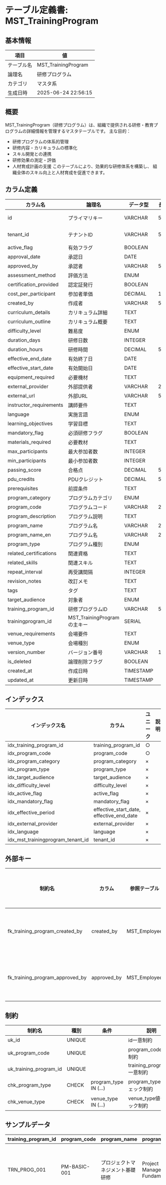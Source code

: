 # テーブル定義書: MST_TrainingProgram

## 基本情報

| 項目 | 値 |
|------|-----|
| テーブル名 | MST_TrainingProgram |
| 論理名 | 研修プログラム |
| カテゴリ | マスタ系 |
| 生成日時 | 2025-06-24 22:56:15 |

## 概要

MST_TrainingProgram（研修プログラム）は、組織で提供される研修・教育プログラムの詳細情報を管理するマスタテーブルです。
主な目的：
- 研修プログラムの体系的管理
- 研修内容・カリキュラムの標準化
- スキル開発との連携
- 研修効果の測定・評価
- 人材育成計画の支援
このテーブルにより、効果的な研修体系を構築し、
組織全体のスキル向上と人材育成を促進できます。


## カラム定義

| カラム名 | 論理名 | データ型 | 長さ | NULL | デフォルト | 説明 |
|----------|--------|----------|------|------|------------|------|
| id | プライマリキー | VARCHAR | 50 | × |  | プライマリキー（UUID） |
| tenant_id | テナントID | VARCHAR | 50 | × |  | テナントID（マルチテナント対応） |
| active_flag | 有効フラグ | BOOLEAN |  | ○ | True | 有効フラグ |
| approval_date | 承認日 | DATE |  | ○ |  | 承認日 |
| approved_by | 承認者 | VARCHAR | 50 | ○ |  | 承認者 |
| assessment_method | 評価方法 | ENUM |  | ○ |  | 評価方法 |
| certification_provided | 認定証発行 | BOOLEAN |  | ○ | False | 認定証発行 |
| cost_per_participant | 参加者単価 | DECIMAL | 10,2 | ○ |  | 参加者単価 |
| created_by | 作成者 | VARCHAR | 50 | ○ |  | 作成者 |
| curriculum_details | カリキュラム詳細 | TEXT |  | ○ |  | カリキュラム詳細 |
| curriculum_outline | カリキュラム概要 | TEXT |  | ○ |  | カリキュラム概要 |
| difficulty_level | 難易度 | ENUM |  | ○ |  | 難易度 |
| duration_days | 研修日数 | INTEGER |  | ○ |  | 研修日数 |
| duration_hours | 研修時間 | DECIMAL | 5,2 | ○ |  | 研修時間 |
| effective_end_date | 有効終了日 | DATE |  | ○ |  | 有効終了日 |
| effective_start_date | 有効開始日 | DATE |  | ○ |  | 有効開始日 |
| equipment_required | 必要機材 | TEXT |  | ○ |  | 必要機材 |
| external_provider | 外部提供者 | VARCHAR | 200 | ○ |  | 外部提供者 |
| external_url | 外部URL | VARCHAR | 500 | ○ |  | 外部URL |
| instructor_requirements | 講師要件 | TEXT |  | ○ |  | 講師要件 |
| language | 実施言語 | ENUM |  | ○ | JA | 実施言語 |
| learning_objectives | 学習目標 | TEXT |  | ○ |  | 学習目標 |
| mandatory_flag | 必須研修フラグ | BOOLEAN |  | ○ | False | 必須研修フラグ |
| materials_required | 必要教材 | TEXT |  | ○ |  | 必要教材 |
| max_participants | 最大参加者数 | INTEGER |  | ○ |  | 最大参加者数 |
| min_participants | 最小参加者数 | INTEGER |  | ○ |  | 最小参加者数 |
| passing_score | 合格点 | DECIMAL | 5,2 | ○ |  | 合格点 |
| pdu_credits | PDUクレジット | DECIMAL | 5,2 | ○ |  | PDUクレジット |
| prerequisites | 前提条件 | TEXT |  | ○ |  | 前提条件 |
| program_category | プログラムカテゴリ | ENUM |  | ○ |  | プログラムカテゴリ |
| program_code | プログラムコード | VARCHAR | 20 | ○ |  | プログラムコード |
| program_description | プログラム説明 | TEXT |  | ○ |  | プログラム説明 |
| program_name | プログラム名 | VARCHAR | 200 | ○ |  | プログラム名 |
| program_name_en | プログラム名 | VARCHAR | 200 | ○ |  | プログラム名（英語） |
| program_type | プログラム種別 | ENUM |  | ○ |  | プログラム種別 |
| related_certifications | 関連資格 | TEXT |  | ○ |  | 関連資格 |
| related_skills | 関連スキル | TEXT |  | ○ |  | 関連スキル |
| repeat_interval | 再受講間隔 | INTEGER |  | ○ |  | 再受講間隔 |
| revision_notes | 改訂メモ | TEXT |  | ○ |  | 改訂メモ |
| tags | タグ | TEXT |  | ○ |  | タグ |
| target_audience | 対象者 | ENUM |  | ○ |  | 対象者 |
| training_program_id | 研修プログラムID | VARCHAR | 50 | ○ |  | 研修プログラムID |
| trainingprogram_id | MST_TrainingProgramの主キー | SERIAL |  | × |  | MST_TrainingProgramの主キー |
| venue_requirements | 会場要件 | TEXT |  | ○ |  | 会場要件 |
| venue_type | 会場種別 | ENUM |  | ○ |  | 会場種別 |
| version_number | バージョン番号 | VARCHAR | 10 | ○ | 1.0 | バージョン番号 |
| is_deleted | 論理削除フラグ | BOOLEAN |  | × | False | 論理削除フラグ |
| created_at | 作成日時 | TIMESTAMP |  | × | CURRENT_TIMESTAMP | 作成日時 |
| updated_at | 更新日時 | TIMESTAMP |  | × | CURRENT_TIMESTAMP | 更新日時 |

## インデックス

| インデックス名 | カラム | ユニーク | 説明 |
|----------------|--------|----------|------|
| idx_training_program_id | training_program_id | ○ |  |
| idx_program_code | program_code | ○ |  |
| idx_program_category | program_category | × |  |
| idx_program_type | program_type | × |  |
| idx_target_audience | target_audience | × |  |
| idx_difficulty_level | difficulty_level | × |  |
| idx_active_flag | active_flag | × |  |
| idx_mandatory_flag | mandatory_flag | × |  |
| idx_effective_period | effective_start_date, effective_end_date | × |  |
| idx_external_provider | external_provider | × |  |
| idx_language | language | × |  |
| idx_mst_trainingprogram_tenant_id | tenant_id | × |  |

## 外部キー

| 制約名 | カラム | 参照テーブル | 参照カラム | 更新時 | 削除時 | 説明 |
|--------|--------|--------------|------------|--------|--------|------|
| fk_training_program_created_by | created_by | MST_Employee | id | CASCADE | RESTRICT | 外部キー制約 |
| fk_training_program_approved_by | approved_by | MST_Employee | id | CASCADE | SET NULL | 外部キー制約 |

## 制約

| 制約名 | 種別 | 条件 | 説明 |
|--------|------|------|------|
| uk_id | UNIQUE |  | id一意制約 |
| uk_program_code | UNIQUE |  | program_code一意制約 |
| uk_training_program_id | UNIQUE |  | training_program_id一意制約 |
| chk_program_type | CHECK | program_type IN (...) | program_type値チェック制約 |
| chk_venue_type | CHECK | venue_type IN (...) | venue_type値チェック制約 |

## サンプルデータ

| training_program_id | program_code | program_name | program_name_en | program_description | program_category | program_type | target_audience | difficulty_level | duration_hours | duration_days | max_participants | min_participants | prerequisites | learning_objectives | curriculum_outline | curriculum_details | materials_required | equipment_required | instructor_requirements | assessment_method | passing_score | certification_provided | pdu_credits | related_skills | related_certifications | cost_per_participant | external_provider | external_url | venue_type | venue_requirements | language | repeat_interval | mandatory_flag | active_flag | effective_start_date | effective_end_date | created_by | approved_by | approval_date | version_number | revision_notes | tags |
|------|------|------|------|------|------|------|------|------|------|------|------|------|------|------|------|------|------|------|------|------|------|------|------|------|------|------|------|------|------|------|------|------|------|------|------|------|------|------|------|------|------|------|
| TRN_PROG_001 | PM-BASIC-001 | プロジェクトマネジメント基礎研修 | Project Management Fundamentals | プロジェクトマネジメントの基本概念と手法を学ぶ研修 | MANAGEMENT | CLASSROOM | MIDDLE | INTERMEDIATE | 16.0 | 2 | 20 | 8 | 実務経験2年以上、基本的なビジネススキル | PMBOKの基本概念理解、プロジェクト計画立案、リスク管理手法の習得 | 1日目：PM概論、計画立案　2日目：実行・監視、リスク管理 | {"day1": ["PM概論", "プロジェクト憲章", "WBS作成"], "day2": ["進捗管理", "リスク分析", "ケーススタディ"]} | ["テキスト", "演習用PC", "プロジェクト計画テンプレート"] | ["プロジェクター", "ホワイトボード", "PC環境"] | PMP資格保有、実務経験5年以上 | COMPREHENSIVE | 70.0 | True | 16.0 | ["プロジェクト管理", "リーダーシップ", "コミュニケーション"] | ["PMP", "プロジェクトマネージャ試験"] | 50000.0 | None | None | INTERNAL | 20名収容可能な研修室、プロジェクター設備 | JA | 24 | False | True | 2024-01-01 | None | EMP000010 | EMP000005 | 2023-12-15 | 1.0 | 初版作成 | ["プロジェクト管理", "PMBOK", "リーダーシップ", "中級"] |
| TRN_PROG_002 | AWS-ARCH-001 | AWS認定ソリューションアーキテクト対策研修 | AWS Certified Solutions Architect Preparation | AWS認定ソリューションアーキテクト資格取得のための対策研修 | TECHNICAL | BLENDED | SENIOR | ADVANCED | 24.0 | 3 | 15 | 5 | AWS基礎知識、クラウド実務経験1年以上 | AWSサービス理解、アーキテクチャ設計、試験合格 | 1日目：AWS基礎　2日目：アーキテクチャ設計　3日目：模擬試験・解説 | {"day1": ["EC2", "S3", "VPC"], "day2": ["高可用性設計", "セキュリティ", "コスト最適化"], "day3": ["模擬試験", "解説", "試験対策"]} | ["AWS公式テキスト", "模擬試験問題集", "ハンズオン環境"] | ["AWS環境", "PC", "インターネット接続"] | AWS認定資格保有、実務経験3年以上 | TEST | 80.0 | True | 24.0 | ["AWS", "クラウドアーキテクチャ", "インフラ設計"] | ["AWS認定ソリューションアーキテクト"] | 80000.0 | AWSトレーニングパートナー | https://aws.amazon.com/training/ | HYBRID | PC環境、AWS環境アクセス可能 | JA | 12 | False | True | 2024-02-01 | None | EMP000015 | EMP000008 | 2024-01-20 | 1.1 | ハンズオン内容を強化 | ["AWS", "クラウド", "認定資格", "アーキテクチャ", "上級"] |

## 特記事項

- カリキュラム詳細はJSON形式で柔軟に管理
- 外部研修との連携により多様な学習機会を提供
- PDUクレジットにより継続教育を支援
- バージョン管理により研修内容の改善を追跡
- タグ機能により柔軟な検索・分類が可能
- 多言語対応によりグローバル展開に対応
- 研修プログラムIDとプログラムコードは一意である必要がある
- 研修時間と日数は正数である必要がある
- 最小参加者数は最大参加者数以下である必要がある
- 有効開始日は有効終了日以前である必要がある
- 合格点は0-100の範囲で設定
- 必須研修は有効期間内である必要がある
- 外部研修の場合は提供者情報が必要
- 承認済みプログラムのみ実施可能

## 業務ルール

- 主キーの一意性は必須で変更不可
- 外部キー制約による参照整合性の保証
- 論理削除による履歴データの保持

## 改版履歴

| バージョン | 更新日 | 更新者 | 変更内容 |
|------------|--------|--------|----------|
| 1.0.0 | 2025-06-01 | 開発チーム | 初版作成 - 研修プログラムマスタの詳細定義 |
| 2.0.0 | 2025-06-22 | 自動変換ツール | テンプレート形式への自動変換 |
| 3.1.20250624 | 2025-06-24 | 自動修正ツール | カラム順序を推奨順序に自動修正 |
| 4.0.20250624_213614 | 2025-06-24 | 自動修正ツール | カラム順序を統一テンプレートに従って自動修正 |
| 5.0.20250624_214006 | 2025-06-24 | 統一カラム順序修正ツール | カラム順序を統一テンプレート（Phase 1）に従って自動修正 |
| 10.0.20250624_214907 | 2025-06-24 | 最終カラム順序統一ツール | 要求仕様に従って主キー→tenant_id→UUID→その他の順序に最終修正 |
| 11.0.20250624_215000 | 2025-06-24 | 最終カラム順序修正ツール（実構成対応版） | 実際のカラム構成に基づいて主キー→tenant_id→その他→終了部分の順序に修正 |
| 12.0.20250624_215053 | 2025-06-24 | 現実的カラム順序修正ツール | 実際に存在するカラムに基づいて現実的な順序に修正（id→tenant_id→ビジネスキー→名称→その他→終了部分） |
| 13.0.20250624_222631 | 2025-06-24 | ユーザー要求対応カラム順序修正ツール | ユーザー要求に従ってカラム順序を統一（id→tenant_id→ビジネスキー→名称→その他→終了部分） |
| FINAL.20250624_223432 | 2025-06-24 | 最終カラム順序統一ツール | 推奨カラム順序テンプレートに従って最終統一 |